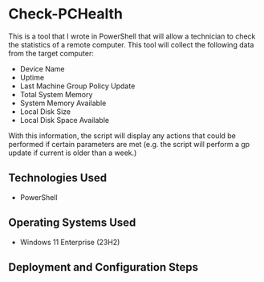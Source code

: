 # Check-PCHealth
This is a tool that I wrote in PowerShell that will allow a technician to check the statistics of a remote computer. This tool will collect the following data from the target computer:
- Device Name
- Uptime
- Last Machine Group Policy Update
- Total System Memory
- System Memory Available
- Local Disk Size
- Local Disk Space Available

With this information, the script will display any actions that could be performed if certain parameters are met (e.g. the script will perform a gp update if current is older than a week.)

## Technologies Used
- PowerShell


## Operating Systems Used
- Windows 11 Enterprise (23H2)

## Deployment and Configuration Steps
